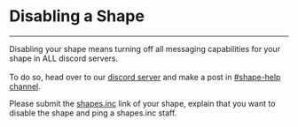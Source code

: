 # Disabling a Shape

***

Disabling your shape means turning off all messaging capabilities for your shape in ALL discord servers. \
\
To do so, head over to our [discord server](https://discord.com/invite/shapes) and make a post in [#shape-help channel](https://discord.com/channels/781212328749301790/1185774428546682881).

Please submit the [shapes.inc](https://shapes.inc/) link of your shape, explain that you want to disable the shape and ping a shapes.inc staff.
